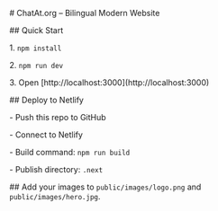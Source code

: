 \# ChatAt.org – Bilingual Modern Website



\## Quick Start



1\. `npm install`

2\. `npm run dev`

3\. Open \[http://localhost:3000](http://localhost:3000)



\## Deploy to Netlify



\- Push this repo to GitHub

\- Connect to Netlify

\- Build command: `npm run build`

\- Publish directory: `.next`



\## Add your images to `public/images/logo.png` and `public/images/hero.jpg`.



